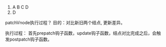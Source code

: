 1. A B C D
2. D

patchVnode执行过程？
目的：对比新旧两个结点, 更新差异。

执行过程：
首先prepatch钩子函数，update钩子函数，结点对比完成之后，会触发postpatch钩子函数。

